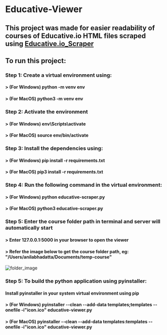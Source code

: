 # Educative-Viewer

## This project was made for easier readability of courses of Educative.io HTML files scraped using [Educative.io_Scraper](https://github.com/anilabhadatta/educative.io_scraper)

## To run this project:

### Step 1: Create a virtual environment using:

#### > (For Windows) python -m venv env

#### > (For MacOS) python3 -m venv env

### Step 2: Activate the environment

#### > (For Windows) env\Scripts\activate

#### > (For MacOS) source env/bin/activate

### Step 3: Install the dependencies using:

#### > (For Windows) pip install -r requirements.txt

#### > (For MacOS) pip3 install -r requirements.txt

### Step 4: Run the following command in the virtual environment:

#### > (For Windows) python educative-scraper.py

#### > (For MacOS) python3 educative-scraper.py

### Step 5: Enter the course folder path in terminal and server will automatically start
#### > Enter 127.0.0.1:5000 in your browser to open the viewer
#### > Refer the image below to get the course folder path, eg: "/Users/anilabhadatta/Documents/temp-course"
![folder_image](https://imgur.com/sQQlJGI)

### Step 5: To build the python application using pyinstaller:

#### Install pyinstaller in your system virtual environment using pip

#### > (For Windows) pyinstaller --clean --add-data templates;templates --onefile -i"icon.ico" educative-viewer.py

#### > (For MacOS) pyinstaller --clean --add-data templates:templates --onefile -i"icon.ico" educative-viewer.py
